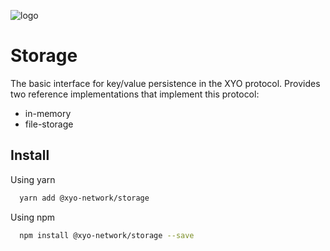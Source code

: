 [logo]: https://www.xy.company/img/home/logo_xy.png

![logo]

# Storage

The basic interface for key/value persistence in the XYO protocol. Provides two reference implementations that implement this protocol:

- in-memory
- file-storage

## Install

Using yarn

```sh
  yarn add @xyo-network/storage
```

Using npm

```sh
  npm install @xyo-network/storage --save
```